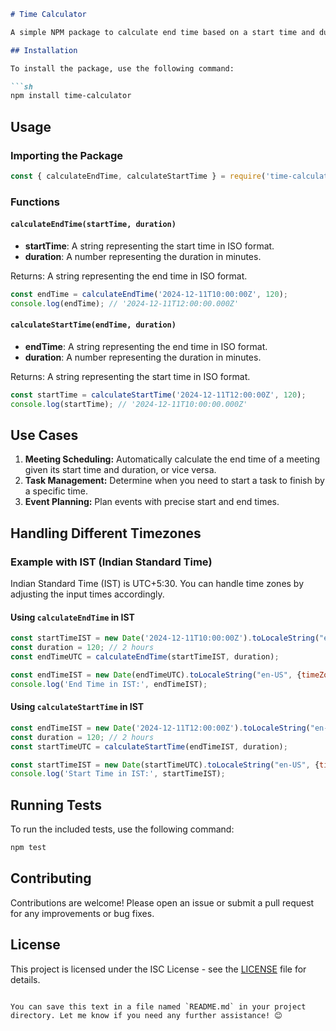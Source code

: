 ```markdown
# Time Calculator

A simple NPM package to calculate end time based on a start time and duration, or start time based on an end time and duration. This is especially useful for scheduling applications and time management tools.

## Installation

To install the package, use the following command:

```sh
npm install time-calculator
```

## Usage

### Importing the Package

```js
const { calculateEndTime, calculateStartTime } = require('time-calculator');
```

### Functions

#### `calculateEndTime(startTime, duration)`

- **startTime**: A string representing the start time in ISO format.
- **duration**: A number representing the duration in minutes.

Returns: A string representing the end time in ISO format.

```js
const endTime = calculateEndTime('2024-12-11T10:00:00Z', 120);
console.log(endTime); // '2024-12-11T12:00:00.000Z'
```

#### `calculateStartTime(endTime, duration)`

- **endTime**: A string representing the end time in ISO format.
- **duration**: A number representing the duration in minutes.

Returns: A string representing the start time in ISO format.

```js
const startTime = calculateStartTime('2024-12-11T12:00:00Z', 120);
console.log(startTime); // '2024-12-11T10:00:00.000Z'
```

## Use Cases

1. **Meeting Scheduling:** Automatically calculate the end time of a meeting given its start time and duration, or vice versa.
2. **Task Management:** Determine when you need to start a task to finish by a specific time.
3. **Event Planning:** Plan events with precise start and end times.

## Handling Different Timezones

### Example with IST (Indian Standard Time)

Indian Standard Time (IST) is UTC+5:30. You can handle time zones by adjusting the input times accordingly.

#### Using `calculateEndTime` in IST

```js
const startTimeIST = new Date('2024-12-11T10:00:00Z').toLocaleString("en-US", {timeZone: "Asia/Kolkata"});
const duration = 120; // 2 hours
const endTimeUTC = calculateEndTime(startTimeIST, duration);

const endTimeIST = new Date(endTimeUTC).toLocaleString("en-US", {timeZone: "Asia/Kolkata"});
console.log('End Time in IST:', endTimeIST);
```

#### Using `calculateStartTime` in IST

```js
const endTimeIST = new Date('2024-12-11T12:00:00Z').toLocaleString("en-US", {timeZone: "Asia/Kolkata"});
const duration = 120; // 2 hours
const startTimeUTC = calculateStartTime(endTimeIST, duration);

const startTimeIST = new Date(startTimeUTC).toLocaleString("en-US", {timeZone: "Asia/Kolkata"});
console.log('Start Time in IST:', startTimeIST);
```

## Running Tests

To run the included tests, use the following command:

```sh
npm test
```

## Contributing

Contributions are welcome! Please open an issue or submit a pull request for any improvements or bug fixes.

## License

This project is licensed under the ISC License - see the [LICENSE](LICENSE) file for details.
```

You can save this text in a file named `README.md` in your project directory. Let me know if you need any further assistance! 😊